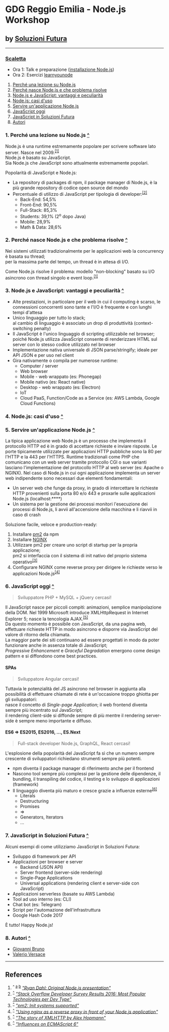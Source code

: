 # GDG Reggio Emilia - Node.js Workshop #
## by [Soluzioni Futura](https://www.soluzionifutura.it/) ##

* * *

### <a href="#" id="toc">Scaletta</a> 

* Ora 1: Talk e preparazione ([installazione Node.js](https://nodejs.org/))
* Ora 2: Esercizi [learnyounode](https://nodeschool.io/#get-going)

1. <a href="#chap1">Perché una lezione su Node.js</a>
2. <a href="#chap2">Perché nasce Node.js e che problema risolve</a>
3. <a href="#chap3">Node.js e JavaScript: vantaggi e peculiarità</a>
4. <a href="#chap4">Node.js: casi d'uso</a>
5. <a href="#chap5">Servire un'applicazione Node.js</a>
6. <a href="#chap6">JavaScript oggi</a>
7. <a href="#chap7">JavaScript in Soluzioni Futura</a>
8. <a href="#chap8">Autori</a>

### 1. Perché una lezione su Node.js <a href="#toc" id="chap1">^</a>
Node.js è una runtime estremamente popolare per scrivere software lato server. Nasce nel 2009.<sup id="ref10">[[1]](#fn10)</sup>  
Node.js è basato su JavaScript.  
Sia Node.js che JavaScript sono attualmente estremamente popolari.

Popolarità di JavaScript e Node.js:
* La repository di packages di npm, il package manager di Node.js, è la più grande repository di codice open source del mondo
* Percentuale di utilizzo di JavaScript per tipologia di developer:<sup id="ref11">[[2]](#fn11)</sup>
    * Back-End: 54,5%
    * Front-End: 90,5%
    * Full-Stack: 85,3%
    * Students: 39,1% (2<sup>o</sup> dopo Java)
    * Mobile: 28,9%
    * Math & Data: 28,6% 

### 2. Perché nasce Node.js e che problema risolve <a href="#toc" id="chap2">^</a>
Nei sistemi utilizzati tradizionalmente per le applicazioni web la concurrency è basata su thread;  
per la massima parte del tempo, un thread è in attesa di I/O.  

Come Node.js risolve il problema: modello "non-blocking" basato su I/O asincrono con thread singolo e event loop.<sup id="ref20">[[1]](#fn10)</sup>  

### 3. Node.js e JavaScript: vantaggi e peculiarità <a href="#toc" id="chap3">^</a>
* Alte prestazioni, in particolare per il web in cui il computing è scarso, le connessioni concorrenti sono tante e l'I/O è frequente e con lunghi tempi d'attesa
* Unico linguaggio per tutto lo stack;  
al cambio di linguaggio è associato un drop di produttività (context-switching penalty)
* Il JavaScript è l'unico linguaggio di scripting utilizzabile nel browser;  
poiché Node.js utilizza JavaScript consente di renderizzare HTML sul server con lo stesso codice utilizzato nel browser
* Implementazione nativa universale di JSON parse/stringify; ideale per API JSON e per uso nel client
* Gira nativamente o compila per numerose runtime:
    * Computer / server
    * Web browser
    * Mobile - web wrappato (es: Phonegap)
    * Mobile nativo (es: React native)
    * Desktop - web wrappato (es: Electron)
    * IoT
    * Cloud PaaS, Function/Code as a Service (es: AWS Lambda, Google Cloud Functions)

### 4. Node.js: casi d'uso <a href="#toc" id="chap4">^</a>

### 5. Servire un'applicazione Node.js <a href="#toc" id="chap5">^</a>
La tipica applicazione web Node.js è un processo che implementa il protocollo HTTP ed è in grado di accettare richieste e inviare risposte.
Le porte tipicamente utilizzate per applicazioni HTTP pubbliche sono la 80 per l'HTTP e la 443 per l'HTTPS.
Runtime tradizionali come PHP che comunicano con un web server tramite protocollo CGI o sue varianti lasciano l'implementazione del protocollo HTTP al web server (es: Apache o NGINX).
Nel caso di Node.js in cui ogni applicazione implementa un server web indipendente sono necessari due elementi fondamentali:
* Un server web che funge da proxy, in grado di intercettare le richieste HTTP provenienti sulla porta 80 e/o 443 e proxarle sulle applicazioni Node.js (localhost:****)
* Un sistema per la gestione dei processi monitori l'esecuzione dei processi di Node.js, li avvii all'accensione della macchina e li riavvii in caso di crash

Soluzione facile, veloce e production-ready:
1. Installare [pm2](http://pm2.keymetrics.io/) da npm
2. Installare [NGINX](https://www.nginx.com/)
3. Utilizzare pm2 per creare uno script di startup per la propria applicazione;  
pm2 si interfaccia con il sistema di init nativo del proprio sistema operativo<sup id="ref50">[[3]](#fn50)</sup>
4. Configurare NGINX come reverse proxy per dirigere le richieste verso le applicazioni Node.js<sup id="ref51">[[4]](#fn51)</sup>

### 6. JavaScript oggi <a href="#toc" id="chap6">^</a>
> Sviluppatore PHP + MySQL + jQuery cercasi!

Il JavaScript nasce per piccoli compiti: animazioni, semplice manipolazione della DOM.
Nel 1999 Microsoft introduce XMLHttpRequest in Internet Explorer 5; nasce la tencologia AJAX.<sup id="ref60">[[5]](#fn60)</sup>  
Da questo momento è possibile con JavaScript, da una pagina web, effettuare richieste HTTP in modo asincrono e disporre via JavaScript del valore di ritorno della chiamata.  
La maggior parte dei siti continuano ad essere progettati in modo da poter funzionare anche in assenza totale di JavaScript;  
*Progressive Enhancement* e *Graceful Degradation* emergono come design pattern e si diffondono come best practices.  

#### SPAs
> Sviluppatore Angular cercasi!

Tuttavia le potenzialità del JS asincrono nel browser in aggiunta alla possibilità di effettuare chiamate di rete è un'occasione troppo ghiotta per gli sviluppatori:  
nasce il concetto di *Single-page Application*; il web frontend diventa sempre più incentrato sul JavaScript;  
il rendering client-side si diffonde sempre di più mentre il rendering server-side è sempre meno importante e diffuso.

#### ES6 => ES2015, ES2016, ..., ES.Next
> Full-stack developer Node.js, GraphQL, React cercasi!

L'esplosione della popolarità del JavaScript fa sì che un numero sempre crescente di sviluppatori richiedano strumenti sempre più potenti.  
* npm diventa il package manager di riferimento anche per il frontend
* Nascono tool sempre più complessi per la gestione delle dipendenze, il bundling, il transpiling del codice, il testing e lo sviluppo di applicazioni (framework)
* Il linguaggio diventa più maturo e cresce grazie a influenze esterne<sup id="ref61">[[6]](#fn61)</sup>
    * Literals
    * Destructuring
    * Promises
    * =>
    * Generators, Iterators
    * ...

### 7. JavaScript in Soluzioni Futura <a href="#toc" id="chap7">^</a>
Alcuni esempi di come utilizziamo JavaScript in Soluzioni Futura:
* Sviluppo di framework per API
* Applicazioni per browser e server
    * Backend (JSON API)
    * Server frontend (server-side rendering)
    * Single-Page Applications
    * Universal applications (rendering client e server-side con JavaScript)
* Applicazioni serverless (basate su AWS Lambda)
* Tool ad uso interno (es: CLI)
* Chat bot (es: Telegram)
* Script per l'automazione dell'infrastruttura
* Google Hash Code 2017

È tutto! Happy Node.js!

### 8. Autori <a href="#toc" id="chap8">^</a>
* [Giovanni Bruno](https://www.facebook.com/giovanni.bruno)
* [Valerio Versace](https://www.facebook.com/valce)

* * *

## References ##
1. <sup>^ [a](#ref10) [b](#ref20)</sup> <cite><a id="fn10" href="https://www.youtube.com/watch?v=ztspvPYybIY">"Ryan Dahl: Original Node.js presentation"</a></cite>
2. <sup>[^](#ref11)</sup> <cite><a id="fn11" href="http://stackoverflow.com/insights/survey/2016#most-popular-technologies-per-occupation">"Stack Overflow Developer Survey Results 2016: Most Popular Technologies per Dev Type"</a></cite>
3. <sup>[^](#ref50)</sup> <cite><a id="fn50" href="http://pm2.keymetrics.io/docs/usage/startup/#init-systems-supported">"pm2: Init systems supported"</a></cite>
4. <sup>[^](#ref51)</sup> <cite><a id="fn51" href="http://www.nikola-breznjak.com/blog/javascript/nodejs/using-nginx-as-a-reverse-proxy-in-front-of-your-node-js-application/">"Using nginx as a reverse proxy in front of your Node.js application"</a></cite>
5. <sup>[^](#ref60)</sup> <cite><a id="fn60" href="http://www.alexhopmann.com/xmlhttp.htm">"The story of XMLHTTP by Alex Hopmann"</a></cite>
6. <sup>[^](#ref61)</sup> <cite><a id="fn61" href="http://2ality.com/2015/10/es6-influences.html">"Influences on ECMAScript 6"</a></cite>

